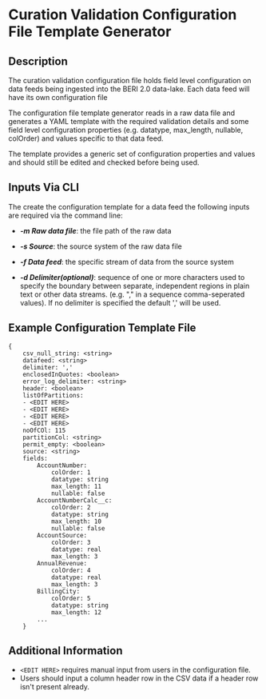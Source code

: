# Curation Validation Configuration File Template Generator
## Description
The curation validation configuration file holds field level configuration on data feeds being ingested into the BERI 2.0 data-lake. Each data feed will have its own configuration file

The configuration file template generator reads in a raw data file and generates a YAML template with the required validation details and some field level configuration properties (e.g. datatype, max_length, nullable, colOrder) and values specific to that data feed.

The template provides a generic set of configuration properties and values and should still be edited and checked before being used. 

## Inputs Via CLI
The create the configuration template for a data feed the following inputs are required via the command line:

* ***-m Raw data file***: the file path of the raw data

* ***-s Source***: the source system of the raw data file

* ***-f Data feed***: the specific stream of data from the source system

* ***-d Delimiter(optional)***: sequence of one or more characters used to specify the boundary between separate, independent regions in plain text or other data streams. (e.g. "," in a sequence comma-seperated values). If no delimiter is specified the default ',' will be used. 

## Example Configuration Template File
    {
        csv_null_string: <string>
        datafeed: <string>
        delimiter: ','
        enclosedInQuotes: <boolean>
        error_log_delimiter: <string>
        header: <boolean>
        listOfPartitions:
        - <EDIT HERE>
        - <EDIT HERE>
        - <EDIT HERE>
        - <EDIT HERE>
        noOfCOl: 115
        partitionCol: <string>
        permit_empty: <boolean>
        source: <string>
        fields:
            AccountNumber:
                colOrder: 1
                datatype: string
                max_length: 11
                nullable: false
            AccountNumberCalc__c:
                colOrder: 2
                datatype: string
                max_length: 10
                nullable: false
            AccountSource:
                colOrder: 3
                datatype: real
                max_length: 3
            AnnualRevenue:
                colOrder: 4
                datatype: real
                max_length: 3
            BillingCity:
                colOrder: 5
                datatype: string
                max_length: 12
            ...
        }
        
## Additional Information  
* `<EDIT HERE>` requires manual input from users in the configuration file.
* Users should input a column header row in the CSV data if a header row isn't present already.
